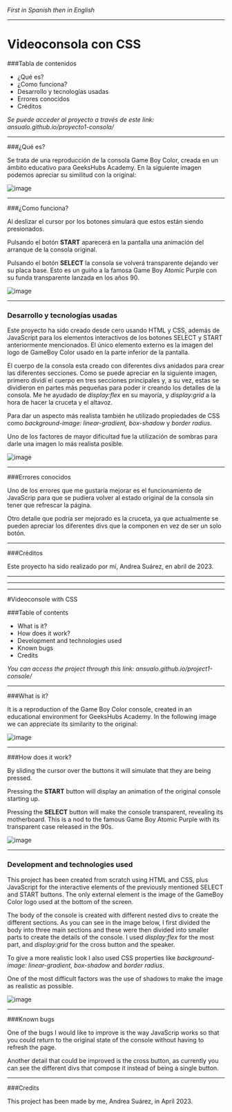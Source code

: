 *First in Spanish then in English*

---


# Videoconsola con CSS 

###Tabla de contenidos 

- ¿Qué es?
- ¿Como funciona?
- Desarrollo y tecnologías usadas
- Errores conocidos 
- Créditos 

 
*Se puede acceder al proyecto a través de este link:  ansualo.github.io/proyecto1-consola/*

---

###¿Qué es? 

Se trata de una reproducción de la consola Game Boy Color, creada en un ámbito educativo para GeeksHubs Academy. En la siguiente imagen podemos apreciar su similitud con la original: 

![image](img\both.png)

---

###¿Como funciona? 

Al deslizar el cursor por los botones simulará que estos están siendo presionados.

Pulsando el botón **START** aparecerá en la pantalla una animación del arranque de la consola original.  

Pulsando el botón **SELECT** la consola se volverá transparente dejando ver su placa base. Esto es un guiño a la famosa Game Boy Atomic Purple con su funda transparente lanzada en los años 90. 

![image](img\gameBoyTransparent.png)

 ---

### Desarrollo y tecnologías usadas 

Este proyecto ha sido creado desde cero usando HTML y CSS, además de JavaScript para los elementos interactivos de los botones SELECT y START anteriormente mencionados. El único elemento externo es la imagen del logo de GameBoy Color usado en la parte inferior de la pantalla. 

El cuerpo de la consola esta creado con diferentes divs anidados para crear las diferentes secciones. Como se puede apreciar en la siguiente imagen, primero dividí el cuerpo en tres secciones principales y, a su vez, estas se dividieron en partes más pequeñas para poder ir creando los detalles de la consola. Me he ayudado de *display:flex* en su mayoría, y *display:grid* a la hora de hacer la cruceta y el altavoz. 

Para dar un aspecto más realista también he utilizado propiedades de CSS como *background-image: linear-gradient, box-shadow* y *border radius*. 

Uno de los factores de mayor dificultad fue la utilización de sombras para darle una imagen lo más realista posible. 

![image](img\display.png)

---

###Errores conocidos 

Uno de los errores que me gustaría mejorar es el funcionamiento de JavaScrip para que se pudiera volver al estado original de la consola sin tener que refrescar la página. 

Otro detalle que podría ser mejorado es la cruceta, ya que actualmente se pueden apreciar los diferentes divs que la componen en vez de ser un solo botón.  

---

###Créditos 

Este proyecto ha sido realizado por mí, Andrea Suárez, en abril de 2023. 

---
---
---


#Videoconsole with CSS 

###Table of contents 

- What is it?
- How does it work?
- Development and technologies used
- Known bugs 
- Credits 

 
*You can access the project through this link: ansualo.github.io/project1-console/*

---

###What is it? 

It is a reproduction of the Game Boy Color console, created in an educational environment for GeeksHubs Academy. In the following image we can appreciate its similarity to the original: 

![image](img\both.png)

---

###How does it work? 

By sliding the cursor over the buttons it will simulate that they are being pressed.

Pressing the **START** button will display an animation of the original console starting up.  

Pressing the **SELECT** button will make the console transparent, revealing its motherboard. This is a nod to the famous Game Boy Atomic Purple with its transparent case released in the 90s. 

![image](img\gameBoyTransparent.png)

 ---

### Development and technologies used 

This project has been created from scratch using HTML and CSS, plus JavaScript for the interactive elements of the previously mentioned SELECT and START buttons. The only external element is the image of the GameBoy Color logo used at the bottom of the screen. 

The body of the console is created with different nested divs to create the different sections. As you can see in the image below, I first divided the body into three main sections and these were then divided into smaller parts to create the details of the console. I used *display:flex* for the most part, and *display:grid* for the cross button and the speaker. 

To give a more realistic look I also used CSS properties like *background-image: linear-gradient, box-shadow* and *border radius*. 

One of the most difficult factors was the use of shadows to make the image as realistic as possible. 

![image](img\display.png)

---

###Known bugs 

One of the bugs I would like to improve is the way JavaScrip works so that you could return to the original state of the console without having to refresh the page. 

Another detail that could be improved is the cross button, as currently you can see the different divs that compose it instead of being a single button.  

---

###Credits 

This project has been made by me, Andrea Suárez, in April 2023.
